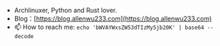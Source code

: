 - Archlinuxer, Python and Rust lover.
- Blog：[https://blog.allenwu233.com](https://blog.allenwu233.com)
- 📫 How to reach me: `echo 'bWVAYWxsZW53dTIzMy5jb20K' | base64 --decode`

<!---
AllenWu233/AllenWu233 is a ✨ special ✨ repository because its `README.md` (this file) appears on your GitHub profile.
You can click the Preview link to take a look at your changes.
--->
